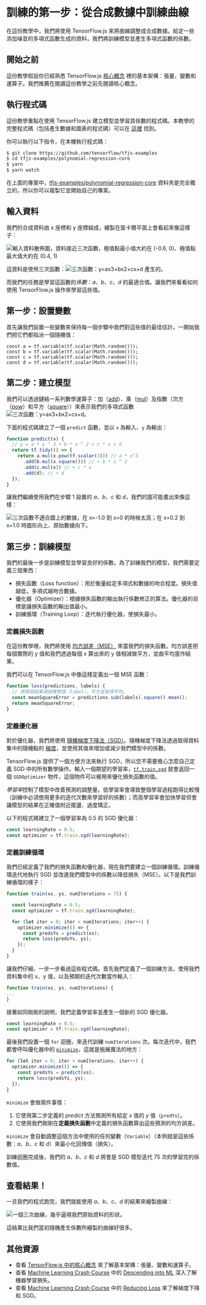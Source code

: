 # 訓練的第一步：從合成數據中訓練曲線

在這份教學中，我們將使用 TensorFlow.js 來將曲線調整成合成數據。給定一些添加噪音的多項式函數生成的資料，我們將訓練模型並產生多項式函數的係數。

## 開始之前

這份教學假設你已經熟悉 TensorFlow.js [核心概念](/tutorials/core-concepts.md) 裡的基本架構：張量、變數和運算子。我們推薦在閱讀這份教學之前先閱讀核心概念。

## 執行程式碼

這份教學重點在使用 TensorFlow.js 建立模型並學習其係數的程式碼。本教學的完整程式碼（包括產生數據和圖表的程式碼）可以在 [這裡](https://github.com/tensorflow/tfjs-examples/tree/master/polynomial-regression-core) 找到。

你可以執行以下指令，在本機執行程式碼：

```bash
$ git clone https://github.com/tensorflow/tfjs-examples
$ cd tfjs-examples/polynomial-regression-core
$ yarn
$ yarn watch
```

在上面的專案中，[tfjs-examples/polynomial-regression-core](https://github.com/tensorflow/tfjs-examples/tree/master/polynomial-regression-core) 資料夾是完全獨立的，所以你可以複製它並開始自己的專案。

## 輸入資料

我們的合成資料由 x 座標和 y 座標組成，繪製在笛卡爾平面上會看起來像這樣子：

![輸入資料散佈圖，資料接近三次函數，極值點最小值大約在 (-0.6, 0)、極值點最大值大約在 (0.4, 1)](/images/fit_curve_data.png)

這資料是使用三次函數：![三次函數：y=ax3+bx2+cx+d](/images/polynomial1.gif) 產生的。

而我們的任務是學習這函數的*係數*：*a*、*b*、*c*、*d* 的最適合值。讓我們來看看如何使用 TensorFlow.js 操作來學習這些值。

## 第一步：設置變數

首先讓我們設置一些變數來保持每一個步驟中我們對這些值的最佳估計。一開始我們把它們都指派一個隨機值：

```
const a = tf.variable(tf.scalar(Math.random()));
const b = tf.variable(tf.scalar(Math.random()));
const c = tf.variable(tf.scalar(Math.random()));
const d = tf.variable(tf.scalar(Math.random()));
```

## 第二步：建立模型

我們可以透過鏈結一系列數學運算子：加（[add](https://js.tensorflow.org/api/latest/index.html#add)）、乘（[mul](https://js.tensorflow.org/api/latest/index.html#mul)）及指數（次方（[pow](https://js.tensorflow.org/api/latest/index.html#pow)）和平方（[square](https://js.tensorflow.org/api/latest/index.html#square)））來表示我們的多項式函數 ![三次函數：y=ax3+bx2+cx+d](/images/polynomial1.gif)。

下面的程式碼建立了一個 `predict` 函數，並以 `x` 為輸入、`y` 為輸出：

```javascript
function predict(x) {
  // y = a * x ^ 3 + b * x ^ 2 + c * x + d
  return tf.tidy(() => {
    return a.mul(x.pow(tf.scalar(3))) // a * x^3
      .add(b.mul(x.square())) // + b * x ^ 2
      .add(c.mul(x)) // + c * x
      .add(d); // + d
  });
}
```

讓我們繼續使用我們在步驟 1 設置的 *a*、*b*、*c* 和 *d*，我們的圖可能畫出來像這樣：

![三次函數不適合圖上的數據，在 x=-1.0 到 x=0 的時候太高；在 x=0.2 到 x=1.0 時圖形向上、原始數據向下。](/images/fit_curve_random.png)

## 第三步：訓練模型

我們的最後一步是訓練模型並學習良好的係數。為了訓練我們的模型，我們需要定義三個東西：

- 損失函數（Loss function）：用於衡量給定多項式和數據的吻合程度。損失值越低，多項式越吻合數據。
- 優化器（Optimizer）：根據損失函數的輸出執行係數修正的算法。優化器的目標是讓損失函數的輸出值最小。
- 訓練循環（Training Loop）：迭代執行優化器，使損失最小。

### 定義損失函數

在這份教學哩，我們將使用 [均方誤差（MSE）](https://developers.google.com/machine-learning/crash-course/glossary/#MSE) 來當我們的損失函數。均方誤差把每個實際的 y 值和我們透過每個 x 算出來的 y 值相減做平方，並曲平均當作結果。

我們可以在 TensorFlow.js 中像這樣定義出一個 MSE 函數：

```javascript
function loss(predictions, labels) {
  // 用預測結果減掉實際值（label），平方並取得平均。
  const meanSquareError = predictions.sub(labels).square().mean();
  return meanSquareError;
}
```

### 定義優化器

對於優化器，我們將使用 [隨機梯度下降法（SGD）](https://developers.google.com/machine-learning/crash-course/glossary#SGD)。隨機梯度下降法透過取得資料集中的隨機點的 [梯度](https://developers.google.com/machine-learning/crash-course/glossary#gradient)，並使用其值來增加或減少我們模型中的係數。

TensorFlow.js 提供了一個方便方法來執行 SGD，所以您不需要擔心怎麼自己定義 SGD 中的所有數學操作。輸入一個期望的學習率，[`tf.train.sgd`](https://js.tensorflow.org/api/latest/index.html#train.sgd) 就會返回一個 `SGDOptimizer` 物件，這個物件可以被用來優化損失函數的值。

*學習率*控制了模型中改善預測的調整量。低學習率會導致整個學習過程跑得比較慢（訓練中必須使用更多的迭代次數來學習好的係數）；而高學習率會加快學習但會讓模型的結果在正確值附近擺盪、過度矯正。

以下的程式碼建立了一個學習率為 0.5 的 SGD 優化器：

```javascript
const learningRate = 0.5;
const optimizer = tf.train.sgd(learningRate);
```

### 定義訓練循環

我們已經定義了我們的損失函數和優化器，現在我們要建立一個訓練循環。訓練循環迭代地執行 SGD 並改進我們模型中的係數以降低損失（MSE）。以下是我們訓練循環的樣子：

```javascript
function train(xs, ys, numIterations = 75) {

  const learningRate = 0.5;
  const optimizer = tf.train.sgd(learningRate);

  for (let iter = 0; iter < numIterations; iter++) {
    optimizer.minimize(() => {
      const predsYs = predict(xs);
      return loss(predsYs, ys);
    });
  }
}
```

讓我們仔細、一步一步看過這些程式碼。首先我們定義了一個訓練方法，使用我們資料集中的 x、y 值，以及預期的迭代次數當作輸入：

```javascript
function train(xs, ys, numIterations) {
...
}
```

接著如同剛剛的說明，我們定義學習率並產生一個新的 SGD 優化器。

```javascript
const learningRate = 0.5;
const optimizer = tf.train.sgd(learningRate);
```

最後我們設置一個 `for` 迴圈，來迭代訓練 `numIterations` 次。每次迭代中，我們都會呼叫優化器中的 [`minimize`](https://js.tensorflow.org/api/latest/index.html#class:train.Optimizer)，這就是施展魔法的地方：

```javascript
for (let iter = 0; iter < numIterations; iter++) {
  optimizer.minimize(() => {
    const predsYs = predict(xs);
    return loss(predsYs, ys);
  });
}
```

`minimize` 會做兩件事情：

1. 它使用第二步定義的 *predict* 方法預測所有給定 *x* 值的 *y* 值（`predYs`）。
2. 它使用我們剛剛在**定義損失函數**中定義的損失函數算出這些預測的均方誤差。

`minimize` 會自動調整這個方法中使用的任何變數（`Variable`）（本例就是這些係數：*a*、*b*、*c* 和 *d*）來最小化回傳值（損失）。

訓練迴圈完成後，我們的 *a*、*b*、*c* 和 *d* 將會是 SGD 模型迭代 75 次的學習完的係數值。

## 查看結果！

一旦我們的程式跑完，我們就能使用 *a*、*b*、*c*、*d* 的結果來繪製曲線：

![一個三次曲線，幾乎逼境我們原始資料的形狀。](/images/fit_curve_learned.png)

這結果比我們當初隨機產生係數所繪製的曲線好很多。

## 其他資源

- 查看 [TensorFlow.js 中的核心概念](/tutorials/core-concepts.md) 來了解基本架構：張量、變數和運算子。
- 查看 [Machine Learning Crash Course](https://developers.google.com/machine-learning/crash-course) 中的 [Descending into ML](https://developers.google.com/machine-learning/crash-course/descending-into-ml/) 深入了解機器學習損失。
- 查看 [Machine Learning Crash Course](https://developers.google.com/machine-learning/crash-course) 中的 [Reducing Loss](https://developers.google.com/machine-learning/crash-course/reducing-loss/) 來了解梯度下降和 SGD。
